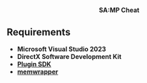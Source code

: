 <div align="center">
<h4>SA:MP Cheat</h4>
</div>
  
## Requirements	
* **Microsoft Visual Studio 2023**	
* **DirectX Software Development Kit**	
* **[Plugin SDK](https://github.com/solo3ix/PLUGIN-SDK-V0.8.0)**
* **[memwrapper](https://github.com/The-Musaigen/memwrapper)**
